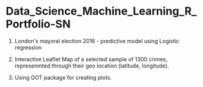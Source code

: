 # Data_Science_Machine_Learning_R_Portfolio-SN

1. London's mayoral election 2016 - predictive model using Logistic regression 

2. Interactive Leaflet Map of a selected sample of 1300 crimes, represenmted through their geo location (latitude, longitude). 

3. Using GOT package for creating plots.  

